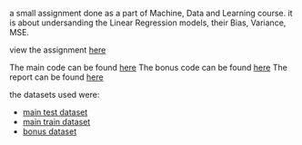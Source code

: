 a small assignment done as a part of Machine, Data and Learning course.
it is about undersanding the Linear Regression models, their Bias, Variance, MSE.

view the assignment [here](./MDL_Assignment2_Spring23.pdf)

The main code can be found [here](./code.ipynb)
The bonus code can be found [here](./bonus.ipynb)
The report can be found [here](./report.pdf)

the datasets used were:
* [main test dataset](./test_dataset.pickle)
* [main train dataset](./train_dataset.pickle)
* [bonus dataset](./capacitor_dataset.pickle)